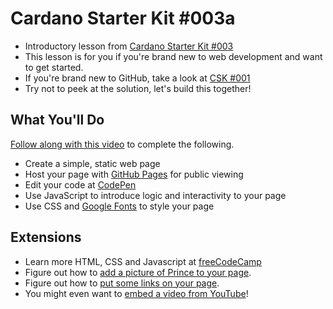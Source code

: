 # Cardano Starter Kit #003a

- Introductory lesson from [Cardano Starter Kit #003](https://github.com/GimbaLabs/csk-003)
- This lesson is for you if you're brand new to web development and want to get started.
- If you're brand new to GitHub, take a look at [CSK #001](https://workshopmaybe.com/learn/cardano-starter-kits/starter-kit-001/starter-kit-001a/)
- Try not to peek at the solution, let's build this together!

## What You'll Do

[Follow along with this video]() to complete the following.

- Create a simple, static web page
- Host your page with [GitHub Pages](https://pages.github.com/) for public viewing
- Edit your code at [CodePen](https://codepen.io/)
- Use JavaScript to introduce logic and interactivity to your page
- Use CSS and [Google Fonts]() to style your page

## Extensions

- Learn more HTML, CSS and Javascript at [freeCodeCamp](https://www.freecodecamp.org/)
- Figure out how to [add a picture of Prince to your page](https://www.freecodecamp.org/learn/responsive-web-design/basic-html-and-html5/add-images-to-your-website).
- Figure out how to [put some links on your page](https://www.freecodecamp.org/learn/responsive-web-design/basic-html-and-html5/link-to-external-pages-with-anchor-elements).
- You might even want to [embed a video from YouTube](https://support.google.com/youtube/answer/171780?hl=en)!
